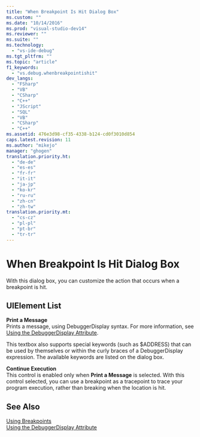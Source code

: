 ```yaml
---
title: "When Breakpoint Is Hit Dialog Box"
ms.custom: ""
ms.date: "10/14/2016"
ms.prod: "visual-studio-dev14"
ms.reviewer: ""
ms.suite: ""
ms.technology: 
  - "vs-ide-debug"
ms.tgt_pltfrm: ""
ms.topic: "article"
f1_keywords: 
  - "vs.debug.whenbreakpointishit"
dev_langs: 
  - "FSharp"
  - "VB"
  - "CSharp"
  - "C++"
  - "JScript"
  - "SQL"
  - "VB"
  - "CSharp"
  - "C++"
ms.assetid: 476e3d98-cf35-4338-b124-cd0f3010d854
caps.latest.revision: 11
ms.author: "mikejo"
manager: "ghogen"
translation.priority.ht: 
  - "de-de"
  - "es-es"
  - "fr-fr"
  - "it-it"
  - "ja-jp"
  - "ko-kr"
  - "ru-ru"
  - "zh-cn"
  - "zh-tw"
translation.priority.mt: 
  - "cs-cz"
  - "pl-pl"
  - "pt-br"
  - "tr-tr"
---
```

# When Breakpoint Is Hit Dialog Box
With this dialog box, you can customize the action that occurs when a breakpoint is hit.  
  
## UIElement List  
 **Print a Message**  
 Prints a message, using DebuggerDisplay syntax. For more information, see [Using the DebuggerDisplay Attribute](../debugger/using-the-debuggerdisplay-attribute.md).  
  
 This textbox also supports special keywords (such as $ADDRESS) that can be used by themselves or within the curly braces of a DebuggerDisplay expression. The available keywords are listed on the dialog box.  
  
 **Continue Execution**  
 This control is enabled only when **Print a Message** is selected. With this control selected, you can use a breakpoint as a tracepoint to trace your program execution, rather than breaking when the location is hit.  
  
## See Also  
 [Using Breakpoints](../debugger/using-breakpoints.md)   
 [Using the DebuggerDisplay Attribute](../debugger/using-the-debuggerdisplay-attribute.md)
